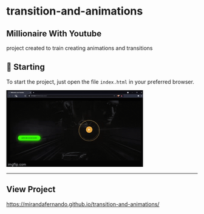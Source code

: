 # transition-and-animations


## Millionaire With Youtube

project created to train creating animations and transitions

## 🚀 Starting

To start the project, just open the file `index.html` in your preferred browser.

![preview](gif.gif)

---
## View Project
https://mirandafernando.github.io/transition-and-animations/
